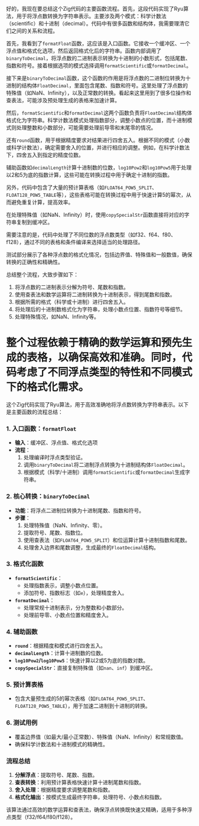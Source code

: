 好的，我现在要总结这个Zig代码的主要函数流程。首先，这段代码实现了Ryu算法，用于将浮点数转换为字符串表示。主要涉及两个模式：科学计数法（scientific）和十进制（decimal）。代码中有很多函数和结构体，我需要理清它们之间的关系和流程。

首先，我看到了`formatFloat`函数，这应该是入口函数。它接收一个缓冲区、一个浮点值和格式化选项，然后返回格式化后的字符串。函数内部调用了`binaryToDecimal`，将浮点数的二进制表示转换为十进制的小数形式，包括尾数、指数和符号。接着根据选项的模式选择调用`formatScientific`或`formatDecimal`。

接下来是`binaryToDecimal`函数，这个函数的作用是将浮点数的二进制位转换为十进制的结构体`FloatDecimal`，里面包含尾数、指数和符号。这里处理了浮点数的特殊值（如NaN、Infinity），以及正常数的转换。看起来这里用到了很多位操作和查表法，可能涉及预处理生成的表格来加速计算。

然后，`formatScientific`和`formatDecimal`这两个函数负责将`FloatDecimal`结构体格式化为字符串。科学计数法模式处理指数部分，调整小数点的位置，而十进制模式则处理整数和小数部分，可能需要处理前导零和末尾零的情况。

还有`round`函数，用于根据精度要求对结果进行四舍五入。根据不同的模式（小数或科学计数法），确定需要舍入的位置，并进行相应的调整。例如，在科学计数法下，四舍五入到指定的精度位数。

辅助函数如`decimalLength`计算十进制数的位数，`log10Pow2`和`log10Pow5`用于处理以2和5为底的指数计算，这些可能在转换过程中用于确定十进制的指数。

另外，代码中包含了大量的预计算表格（如`FLOAT64_POW5_SPLIT`、`FLOAT128_POW5_TABLE`等），这些表格可能在转换过程中用于快速计算5的幂次，从而避免重复计算，提高效率。

在处理特殊值（如NaN、Infinity）时，使用`copySpecialStr`函数直接将对应的字符串复制到缓冲区。

需要注意的是，代码中处理了不同位数的浮点数类型（如f32、f64、f80、f128），通过不同的表格和条件编译来选择适当的处理路径。

测试部分展示了各种浮点数的格式化情况，包括边界值、特殊值和一般数值，确保转换的正确性和精确性。

总结整个流程，大致步骤如下：
1. 将浮点数的二进制表示分解为符号、尾数和指数。
2. 使用查表法和数学运算将二进制转换为十进制表示，得到尾数和指数。
3. 根据所需的格式（科学或十进制）进行四舍五入。
4. 将处理后的十进制数格式化为字符串，处理小数点位置、指数符号等细节。
5. 处理特殊情况，如NaN、Infinity等。

整个过程依赖于精确的数学运算和预先生成的表格，以确保高效和准确。同时，代码考虑了不同浮点类型的特性和不同模式下的格式化需求。
================================================
这个Zig代码实现了Ryu算法，用于高效准确地将浮点数转换为字符串表示。以下是主要函数的流程总结：

### 1. **入口函数：`formatFloat`**
   - **输入**：缓冲区、浮点值、格式化选项
   - **流程**：
     1. 处理编译时浮点类型验证。
     2. 调用`binaryToDecimal`将二进制浮点转换为十进制结构体`FloatDecimal`。
     3. 根据模式（科学/十进制）调用`formatScientific`或`formatDecimal`生成字符串。

### 2. **核心转换：`binaryToDecimal`**
   - **功能**：将浮点二进制位转换为十进制尾数、指数和符号。
   - **步骤**：
     1. 处理特殊值（NaN、Infinity、零）。
     2. 提取符号、尾数、指数位。
     3. 使用查表法（如`FLOAT64_POW5_SPLIT`）和位运算计算十进制指数和尾数。
     4. 处理舍入边界和尾数调整，生成最终的`FloatDecimal`结构。

### 3. **格式化函数**
   - **`formatScientific`**：
     - 处理指数表示，调整小数点位置。
     - 添加符号、指数标志（如`e`），处理精度舍入。
   - **`formatDecimal`**：
     - 处理常规十进制表示，分为整数和小数部分。
     - 处理前导零、小数点位置和精度舍入。

### 4. **辅助函数**
   - **`round`**：根据精度和模式进行四舍五入。
   - **`decimalLength`**：计算十进制数的位数。
   - **`log10Pow2`/`log10Pow5`**：快速计算以2或5为底的指数对数。
   - **`copySpecialStr`**：直接复制特殊值（如`nan`、`inf`）到缓冲区。

### 5. **预计算表格**
   - 包含大量预生成的5的幂次表格（如`FLOAT64_POW5_SPLIT`、`FLOAT128_POW5_TABLE`），用于加速二进制到十进制的转换。

### 6. **测试用例**
   - 覆盖边界值（如最大/最小正常数）、特殊值（NaN、Infinity）和常规数值。
   - 确保科学计数法和十进制模式的精确性。

### 流程总结
1. **分解浮点**：提取符号、尾数、指数。
2. **查表转换**：利用预计算表格快速计算十进制尾数和指数。
3. **舍入处理**：根据精度要求调整尾数和指数。
4. **格式化输出**：按模式生成最终字符串，处理符号、小数点和指数。

该算法通过高效的数学运算和查表法，确保浮点转换既快速又精确，适用于多种浮点类型（f32/f64/f80/f128）。